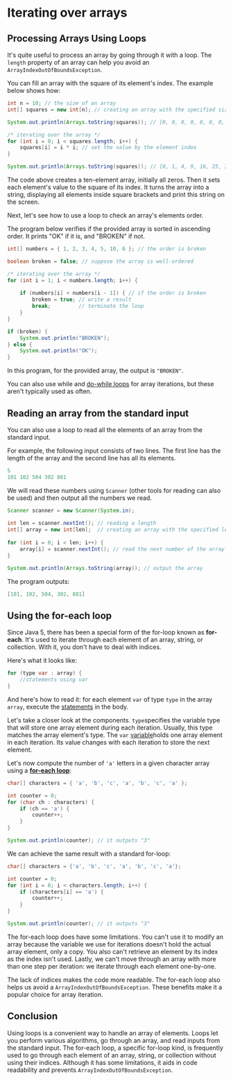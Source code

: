 # Iterating over arrays

## Processing Arrays Using Loops

It's quite useful to process an array by going through it with a loop. The `length` property of an array can help you avoid an `ArrayIndexOutOfBoundsException`.

You can fill an array with the square of its element's index. The example below shows how:

```java
int n = 10; // the size of an array
int[] squares = new int[n]; // creating an array with the specified size

System.out.println(Arrays.toString(squares)); // [0, 0, 0, 0, 0, 0, 0, 0, 0, 0]

/* iterating over the array */
for (int i = 0; i < squares.length; i++) {
    squares[i] = i * i; // set the value by the element index 
}

System.out.println(Arrays.toString(squares)); // [0, 1, 4, 9, 16, 25, 36, 49, 64, 81]
```

The code above creates a ten-element array, initially all zeros. Then it sets each element's value to the square of its index. It turns the array into a string, displaying all elements inside square brackets and print this string on the screen.

Next, let's see how to use a loop to check an array's elements order.

The program below verifies if the provided array is sorted in ascending order. It prints "OK" if it is, and "BROKEN" if not.

```java
int[] numbers = { 1, 2, 3, 4, 5, 10, 6 }; // the order is broken

boolean broken = false; // suppose the array is well-ordered

/* iterating over the array */
for (int i = 1; i < numbers.length; i++) {
    
    if (numbers[i] < numbers[i - 1]) { // if the order is broken
        broken = true; // write a result
        break;         // terminate the loop
    }
}

if (broken) {
    System.out.println("BROKEN");
} else {
    System.out.println("OK");
}
```

In this program, for the provided array, the output is `"BROKEN"`.

You can also use while and [do-while loops](https://hyperskill.org/learn/step/3602) for array iterations, but these aren't typically used as often.

## Reading an array from the standard input

You can also use a loop to read all the elements of an array from the standard input.

For example, the following input consists of two lines. The first line has the length of the array and the second line has all its elements.

```java
5
101 102 504 302 881
```

We will read these numbers using `Scanner` (other tools for reading can also be used) and then output all the numbers we read.

```java
Scanner scanner = new Scanner(System.in);
        
int len = scanner.nextInt(); // reading a length
int[] array = new int[len];  // creating an array with the specified length
        
for (int i = 0; i < len; i++) {
    array[i] = scanner.nextInt(); // read the next number of the array
}

System.out.println(Arrays.toString(array)); // output the array
```

The program outputs:

```java
[101, 102, 504, 302, 881]
```

## Using the for-each loop

Since Java 5, there has been a special form of the for-loop known as **for-each**. It's used to iterate through each element of an array, string, or collection. With it, you don't have to deal with indices.

Here's what it looks like:

```java
for (type var : array) { 
    //statements using var
}
```

And here's how to read it: for each element `var` of type `type` in the array `array`, execute the [statements](https://hyperskill.org/learn/step/3602) in the body.

Let's take a closer look at the components. `type`specifies the variable type that will store one array element during each iteration. Usually, this type matches the array element's type. The `var` [variable](https://hyperskill.org/learn/step/3602)holds one array element in each iteration. Its value changes with each iteration to store the next element.

Let's now compute the number of `'a'` letters in a given character array using a **[for-each loop](https://hyperskill.org/learn/step/3602)**:

```java
char[] characters = { 'a', 'b', 'c', 'a', 'b', 'c', 'a' };

int counter = 0;
for (char ch : characters) {
    if (ch == 'a') {
        counter++;
    }
}

System.out.println(counter); // it outputs "3"
```

We can achieve the same result with a standard for-loop:

```java
char[] characters = {'a', 'b', 'c', 'a', 'b', 'c', 'a'};

int counter = 0;
for (int i = 0; i < characters.length; i++) {
    if (characters[i] == 'a') {
        counter++;
    }
}

System.out.println(counter); // it outputs "3"
```

The for-each loop does have some limitations. You can't use it to modify an array because the variable we use for iterations doesn't hold the actual array element, only a copy. You also can't retrieve an element by its index as the index isn't used. Lastly, we can't move through an array with more than one step per iteration: we iterate through each element one-by-one.

The lack of indices makes the code more readable. The for-each loop also helps us avoid a `ArrayIndexOutOfBoundsException`. These benefits make it a popular choice for array iteration.

## Conclusion

Using loops is a convenient way to handle an array of elements. Loops let you perform various algorithms, go through an array, and read inputs from the standard input. The for-each loop, a specific for-loop kind, is frequently used to go through each element of an array, string, or collection without using their indices. Although it has some limitations, it aids in code readability and prevents `ArrayIndexOutOfBoundsException`.
